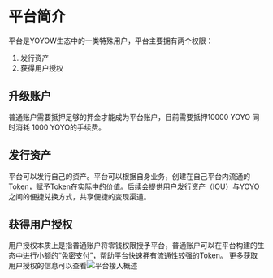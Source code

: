 # 平台简介

平台是YOYOW生态中的一类特殊用户，平台主要拥有两个权限：
1. 发行资产
2. 获得用户授权

## 升级账户
普通账户需要抵押足够的押金才能成为平台账户，目前需要抵押10000 YOYO 同时消耗 1000 YOYO的手续费。

## 发行资产
平台可以发行自己的资产。平台可以根据自身业务，创建在自己平台内流通的Token，赋予Token在实际中的价值。后续会提供用户发行资产（IOU）与YOYO之间的便捷兑换方式，共享便捷的变现渠道。

## 获得用户授权
用户授权本质上是指普通账户将零钱权限授予平台，普通账户可以在平台构建的生态中进行小额的“免密支付”，帮助平台快速拥有流通性较强的Token。
更多获取用户授权的信息可以查看![平台接入概述](/others/forplatforms)